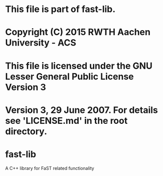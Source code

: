 #
# This file is part of fast-lib.
# Copyright (C) 2015 RWTH Aachen University - ACS
#
# This file is licensed under the GNU Lesser General Public License Version 3
# Version 3, 29 June 2007. For details see 'LICENSE.md' in the root directory.
#

# fast-lib
A C++ library for FaST related functionality
